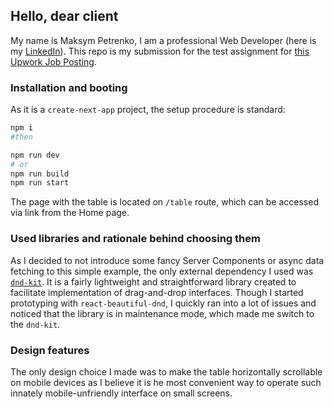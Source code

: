## Hello, dear client

My name is Maksym Petrenko, I am a professional Web Developer (here is my [LinkedIn](https://www.linkedin.com/in/maksym-petrenko-8946001a9/)). This repo is my submission for the test assignment for [this Upwork Job Posting](https://www.upwork.com/jobs/~0154fa1d1a34403d14).

### Installation and booting

As it is a `create-next-app` project, the setup procedure is standard:

```bash
npm i
#then 

npm run dev
# or
npm run build
npm run start
```

The page with the table is located on `/table` route, which can be accessed via link from the Home page. 

### Used libraries and rationale behind choosing them

As I decided to not introduce some fancy Server Components or async data fetching to this simple example, the only external dependency I used was [`dnd-kit`](https://dndkit.com/).
It is a fairly lightweight and straightforward library created to facilitate implementation of drag-and-drop interfaces. Though I started prototyping with `react-beautiful-dnd`, I quickly ran into a lot of issues and noticed that the library is in maintenance mode, which made me switch to the `dnd-kit`.

### Design features

The only design choice I made was to make the table horizontally scrollable on mobile devices as I believe it is he most convenient way to operate such innately mobile-unfriendly interface on small screens.
